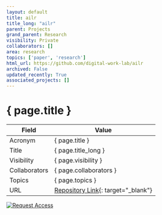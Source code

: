 ```yaml
---
layout: default
title: ailr
title_long: "ailr"
parent: Projects
grand_parent: Research
visibility: Private
collaborators: []
area: research
topics: ['paper', 'research']
html_url: https://github.com/digital-work-lab/ailr
archived: False
updated_recently: True
associated_projects: []
---
```


# { page.title }

Field               | Value
------------------- | ----------------------------------
Acronym             | { page.title }
Title               | { page.title_long }
Visibility          | { page.visibility }
Collaborators       | { page.collaborators }
Topics              | { page.topics }
URL                 | [Repository Link](https://github.com/digital-work-lab/ailr){: target="_blank"}

[![Request Access](https://img.shields.io/badge/Request-Access-blue?style=for-the-badge)](https://github.com/digital-work-lab/ailr/issues/new?assignees=geritwagner&labels=access+request&template=request-repo-access.md&title=%5BAccess+Request%5D+Request+for+access+to+repository)

